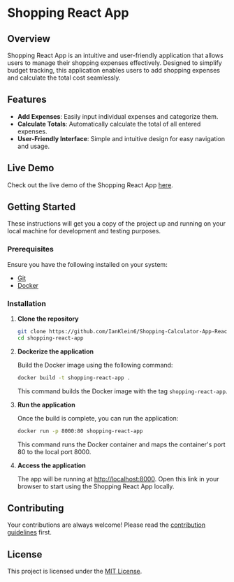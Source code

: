 # Shopping React App

## Overview

Shopping React App is an intuitive and user-friendly application that allows users to manage their shopping expenses effectively. Designed to simplify budget tracking, this application enables users to add shopping expenses and calculate the total cost seamlessly.

## Features

- **Add Expenses**: Easily input individual expenses and categorize them.
- **Calculate Totals**: Automatically calculate the total of all entered expenses.
- **User-Friendly Interface**: Simple and intuitive design for easy navigation and usage.

## Live Demo

Check out the live demo of the Shopping React App [here](https://reactshoppingappianklein.netlify.app/).

## Getting Started

These instructions will get you a copy of the project up and running on your local machine for development and testing purposes.

### Prerequisites

Ensure you have the following installed on your system:

- [Git](https://git-scm.com/downloads)
- [Docker](https://www.docker.com/products/docker-desktop)

### Installation

1. **Clone the repository**

    ```bash
    git clone https://github.com/IanKlein6/Shopping-Calculator-App-React.git
    cd shopping-react-app
    ```

2. **Dockerize the application**

    Build the Docker image using the following command:

    ```bash
    docker build -t shopping-react-app .
    ```

    This command builds the Docker image with the tag `shopping-react-app`.

3. **Run the application**

    Once the build is complete, you can run the application:

    ```bash
    docker run -p 8000:80 shopping-react-app
    ```

    This command runs the Docker container and maps the container's port 80 to the local port 8000.

4. **Access the application**

    The app will be running at [http://localhost:8000](http://localhost:8000). Open this link in your browser to start using the Shopping React App locally.

## Contributing

Your contributions are always welcome! Please read the [contribution guidelines](CONTRIBUTING.md) first.

## License

This project is licensed under the [MIT License](LICENSE).
